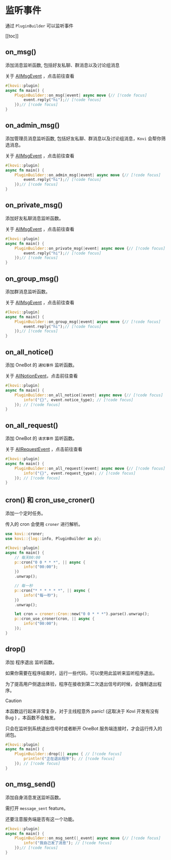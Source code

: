 # 监听事件

通过 `PluginBuilder` 可以监听事件

[[toc]]

## on_msg()

添加消息监听函数, 包括好友私聊、群消息以及讨论组消息


关于 [AllMsgEvent](/plugin/event#allmsgevent) ，点击前往查看

```rust
#[kovi::plugin]
async fn main() {
    PluginBuilder::on_msg(|event| async move {// [!code focus]
        event.reply("hi");// [!code focus]
    });// [!code focus]
}
```

## on_admin_msg()

添加管理员消息监听函数, 包括好友私聊、群消息以及讨论组消息，`Kovi` 会帮你筛选消息。


关于 [AllMsgEvent](/plugin/event#allmsgevent) ，点击前往查看

```rust
#[kovi::plugin]
async fn main() {
    PluginBuilder::on_admin_msg(|event| async move {// [!code focus]
        event.reply("hi");// [!code focus]
    });// [!code focus]
}
```

## on_private_msg()

添加好友私聊消息监听函数。


关于 [AllMsgEvent](/plugin/event#allmsgevent) ，点击前往查看

```rust
#[kovi::plugin]
async fn main() {
    PluginBuilder::on_private_msg(|event| async move {// [!code focus]
        event.reply("hi");// [!code focus]
    });// [!code focus]
}
```

## on_group_msg()

添加群消息监听函数。


关于 [AllMsgEvent](/plugin/event#allmsgevent) ，点击前往查看

```rust
#[kovi::plugin]
async fn main() {
    PluginBuilder::on_group_msg(|event| async move {// [!code focus]
        event.reply("hi");// [!code focus]
    });// [!code focus]
}
```

## on_all_notice()

添加 OneBot 的 `通知事件` 监听函数。


关于 [AllNotionEvent](/plugin/event#allnotionevent)，点击前往查看

```rust
#[kovi::plugin]
async fn main() {
    PluginBuilder::on_all_notice(|event| async move {// [!code focus]
        info!("{}", event.notice_type); // [!code focus]
    }); // [!code focus]
}
```

## on_all_request()

添加 OneBot 的 `请求事件` 监听函数。


关于 [AllRequestEvent](/plugin/event#allrequestevent) ，点击前往查看

```rust
#[kovi::plugin]
async fn main() {
    PluginBuilder::on_all_request(|event| async move {// [!code focus]
        info!("{}", event.request_type); // [!code focus]
    }); // [!code focus]
}
```


## cron() 和 cron_use_croner()

添加一个定时任务。

传入的 cron 会使用 `croner` 进行解析。

```rust
use kovi::croner;
use kovi::{log::info, PluginBuilder as p};

#[kovi::plugin]
async fn main() {
    // 每天00:00
    p::cron("0 0 * * *", || async {
        info!("00:00");
    })
    .unwrap();

    // 每一秒
    p::cron("* * * * * *", || async {
        info!("每一秒");
    })
    .unwrap();

    let cron = croner::Cron::new("0 0 * * *").parse().unwrap();
    p::cron_use_croner(cron, || async {
        info!("00:00");
    });
}
```



## drop() 

添加 程序退出 监听函数。

如果你需要在程序结束时，运行一些代码，可以使用此监听来监听程序退出。

为了提高用户侧退出体验，程序在接收到第二次退出信号的时候，会强制退出程序。

> [!CAUTION]
> 
> 本函数运行起来非常复杂，对于主线程意外 panic! (这取决于 Kovi 开发有没有 Bug ) ，本函数不会触发。
>
> 只会在监听到系统退出信号时或者断开 OneBot 服务端连接时，才会运行传入的闭包。

```rust
#[kovi::plugin]
async fn main() {
    PluginBuilder::drop(|| async { // [!code focus]
        println!("正在退出程序"); // [!code focus]
    }); // [!code focus]
}
```


## on_msg_send()

添加自身消息发送监听函数。

需打开 `message_sent` feature。

还要注意服务端是否有这一个功能。

```rust
#[kovi::plugin]
async fn main() {
    PluginBuilder::on_msg_sent(|_event| async move {// [!code focus]
        info!("我自己发了消息"); // [!code focus]
    });// [!code focus]
}
```